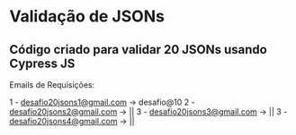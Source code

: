<h1>Validação de JSONs</h1>
<h2>Código criado para validar 20 JSONs usando Cypress JS</h2>

Emails de Requisições:

1 - desafio20jsons1@gmail.com -> desafio@10
2 - desafio20jsons2@gmail.com -> ||
3 - desafio20jsons3@gmail.com -> ||
3 - desafio20jsons4@gmail.com -> ||
